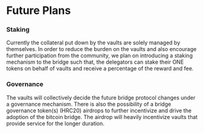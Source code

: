 # Future Plans

### Staking <a href="#docs-internal-guid-2a3117a0-7fff-6cab-a53e-8b5e0f419b1b" id="docs-internal-guid-2a3117a0-7fff-6cab-a53e-8b5e0f419b1b"></a>

Currently the collateral put down by the vaults are solely managed by themselves. In order to reduce the burden on the vaults and also encourage further participation from the community, we plan on introducing a staking mechanism to the bridge such that, the delegators can stake their ONE tokens on behalf of vaults and receive a percentage of the reward and fee.

### Governance

The vaults will collectively decide the future bridge protocol changes under a governance mechanism. There is also the possibility of a bridge governance token(s) (HRC20) airdrops to further incentivize and drive the adoption of the bitcoin bridge. The airdrop will heavily incentivize vaults that provide service for the longer duration.&#x20;
